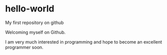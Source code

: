 # hello-world
My first repository on github

Welcoming myself on Github.

I am very much interested in programming and hope to become an excellent programmer soon.
